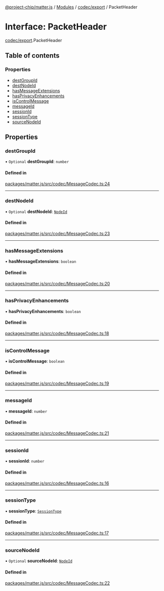 [@project-chip/matter.js](../README.md) / [Modules](../modules.md) / [codec/export](../modules/codec_export.md) / PacketHeader

# Interface: PacketHeader

[codec/export](../modules/codec_export.md).PacketHeader

## Table of contents

### Properties

- [destGroupId](codec_export.PacketHeader.md#destgroupid)
- [destNodeId](codec_export.PacketHeader.md#destnodeid)
- [hasMessageExtensions](codec_export.PacketHeader.md#hasmessageextensions)
- [hasPrivacyEnhancements](codec_export.PacketHeader.md#hasprivacyenhancements)
- [isControlMessage](codec_export.PacketHeader.md#iscontrolmessage)
- [messageId](codec_export.PacketHeader.md#messageid)
- [sessionId](codec_export.PacketHeader.md#sessionid)
- [sessionType](codec_export.PacketHeader.md#sessiontype)
- [sourceNodeId](codec_export.PacketHeader.md#sourcenodeid)

## Properties

### destGroupId

• `Optional` **destGroupId**: `number`

#### Defined in

[packages/matter.js/src/codec/MessageCodec.ts:24](https://github.com/project-chip/matter.js/blob/be83914/packages/matter.js/src/codec/MessageCodec.ts#L24)

___

### destNodeId

• `Optional` **destNodeId**: [`NodeId`](../modules/datatype_export.md#nodeid)

#### Defined in

[packages/matter.js/src/codec/MessageCodec.ts:23](https://github.com/project-chip/matter.js/blob/be83914/packages/matter.js/src/codec/MessageCodec.ts#L23)

___

### hasMessageExtensions

• **hasMessageExtensions**: `boolean`

#### Defined in

[packages/matter.js/src/codec/MessageCodec.ts:20](https://github.com/project-chip/matter.js/blob/be83914/packages/matter.js/src/codec/MessageCodec.ts#L20)

___

### hasPrivacyEnhancements

• **hasPrivacyEnhancements**: `boolean`

#### Defined in

[packages/matter.js/src/codec/MessageCodec.ts:18](https://github.com/project-chip/matter.js/blob/be83914/packages/matter.js/src/codec/MessageCodec.ts#L18)

___

### isControlMessage

• **isControlMessage**: `boolean`

#### Defined in

[packages/matter.js/src/codec/MessageCodec.ts:19](https://github.com/project-chip/matter.js/blob/be83914/packages/matter.js/src/codec/MessageCodec.ts#L19)

___

### messageId

• **messageId**: `number`

#### Defined in

[packages/matter.js/src/codec/MessageCodec.ts:21](https://github.com/project-chip/matter.js/blob/be83914/packages/matter.js/src/codec/MessageCodec.ts#L21)

___

### sessionId

• **sessionId**: `number`

#### Defined in

[packages/matter.js/src/codec/MessageCodec.ts:16](https://github.com/project-chip/matter.js/blob/be83914/packages/matter.js/src/codec/MessageCodec.ts#L16)

___

### sessionType

• **sessionType**: [`SessionType`](../enums/codec_export.SessionType.md)

#### Defined in

[packages/matter.js/src/codec/MessageCodec.ts:17](https://github.com/project-chip/matter.js/blob/be83914/packages/matter.js/src/codec/MessageCodec.ts#L17)

___

### sourceNodeId

• `Optional` **sourceNodeId**: [`NodeId`](../modules/datatype_export.md#nodeid)

#### Defined in

[packages/matter.js/src/codec/MessageCodec.ts:22](https://github.com/project-chip/matter.js/blob/be83914/packages/matter.js/src/codec/MessageCodec.ts#L22)
